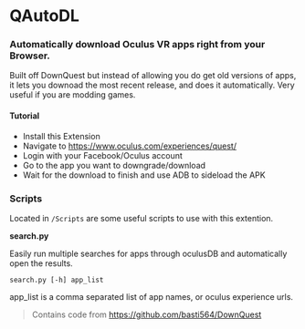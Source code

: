 # QAutoDL

### Automatically download Oculus VR apps right from your Browser.

Built off DownQuest but instead of allowing you do get old versions of apps, it lets you downoad the most recent release, and does it automatically. Very useful if you are modding games.

#### Tutorial
- Install this Extension
- Navigate to https://www.oculus.com/experiences/quest/
- Login with your Facebook/Oculus account
- Go to the app you want to downgrade/download
- Wait for the download to finish and use ADB to sideload the APK

### Scripts
Located in `/Scripts` are some useful scripts to use with this extention.

**search.py**

Easily run multiple searches for apps through oculusDB and automatically open the results.

`search.py [-h] app_list`

app_list is a comma separated list of app names, or oculus experience urls.

>Contains code from https://github.com/basti564/DownQuest